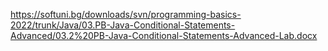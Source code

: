 https://softuni.bg/downloads/svn/programming-basics-2022/trunk/Java/03.PB-Java-Conditional-Statements-Advanced/03.2%20PB-Java-Conditional-Statements-Advanced-Lab.docx
